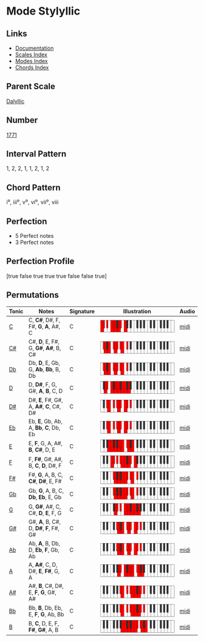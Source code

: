 # Mode Stylyllic

## Links

- [Documentation](index.md)
- [Scales Index](Scales.md)
- [Modes Index](Modes.md)
- [Chords Index](Chords.md)

## Parent Scale

[Dalyllic](ScaleDalyllic.md)

## Number

[1771](https://ianring.com/musictheory/scales/1771)

## Interval Pattern

1, 2, 2, 1, 1, 2, 1, 2

## Chord Pattern

i⁰, iii⁰, v⁰, vi⁰, vii⁰, viii

## Perfection

- 5 Perfect notes
- 3 Perfect notes

## Perfection Profile

[true false true true true false false true]

## Permutations

| Tonic | Notes | Signature | Illustration | Audio |
|-------|-------|-----------|--------------|-------|
| [C](ModeCNaturalStylyllic.md) | C, **C#**, D#, F, F#, **G**, **A**, A#, C | C | ![CNaturalStylyllic](ModeCNaturalStylyllic.png) | [midi](https://github.com/edipermadi/music/blob/main/docs/ModeCNaturalStylyllic.mid?raw=true) |
| [C#](ModeCSharpStylyllic.md) | C#, **D**, E, F#, G, **G#**, **A#**, B, C# | C | ![CSharpStylyllic](ModeCSharpStylyllic.png) | [midi](https://github.com/edipermadi/music/blob/main/docs/ModeCSharpStylyllic.mid?raw=true) |
| [Db](ModeDFlatStylyllic.md) | Db, **D**, E, Gb, G, **Ab**, **Bb**, B, Db | C | ![DFlatStylyllic](ModeDFlatStylyllic.png) | [midi](https://github.com/edipermadi/music/blob/main/docs/ModeDFlatStylyllic.mid?raw=true) |
| [D](ModeDNaturalStylyllic.md) | D, **D#**, F, G, G#, **A**, **B**, C, D | C | ![DNaturalStylyllic](ModeDNaturalStylyllic.png) | [midi](https://github.com/edipermadi/music/blob/main/docs/ModeDNaturalStylyllic.mid?raw=true) |
| [D#](ModeDSharpStylyllic.md) | D#, **E**, F#, G#, A, **A#**, **C**, C#, D# | C | ![DSharpStylyllic](ModeDSharpStylyllic.png) | [midi](https://github.com/edipermadi/music/blob/main/docs/ModeDSharpStylyllic.mid?raw=true) |
| [Eb](ModeEFlatStylyllic.md) | Eb, **E**, Gb, Ab, A, **Bb**, **C**, Db, Eb | C | ![EFlatStylyllic](ModeEFlatStylyllic.png) | [midi](https://github.com/edipermadi/music/blob/main/docs/ModeEFlatStylyllic.mid?raw=true) |
| [E](ModeENaturalStylyllic.md) | E, **F**, G, A, A#, **B**, **C#**, D, E | C | ![ENaturalStylyllic](ModeENaturalStylyllic.png) | [midi](https://github.com/edipermadi/music/blob/main/docs/ModeENaturalStylyllic.mid?raw=true) |
| [F](ModeFNaturalStylyllic.md) | F, **F#**, G#, A#, B, **C**, **D**, D#, F | C | ![FNaturalStylyllic](ModeFNaturalStylyllic.png) | [midi](https://github.com/edipermadi/music/blob/main/docs/ModeFNaturalStylyllic.mid?raw=true) |
| [F#](ModeFSharpStylyllic.md) | F#, **G**, A, B, C, **C#**, **D#**, E, F# | C | ![FSharpStylyllic](ModeFSharpStylyllic.png) | [midi](https://github.com/edipermadi/music/blob/main/docs/ModeFSharpStylyllic.mid?raw=true) |
| [Gb](ModeGFlatStylyllic.md) | Gb, **G**, A, B, C, **Db**, **Eb**, E, Gb | C | ![GFlatStylyllic](ModeGFlatStylyllic.png) | [midi](https://github.com/edipermadi/music/blob/main/docs/ModeGFlatStylyllic.mid?raw=true) |
| [G](ModeGNaturalStylyllic.md) | G, **G#**, A#, C, C#, **D**, **E**, F, G | C | ![GNaturalStylyllic](ModeGNaturalStylyllic.png) | [midi](https://github.com/edipermadi/music/blob/main/docs/ModeGNaturalStylyllic.mid?raw=true) |
| [G#](ModeGSharpStylyllic.md) | G#, **A**, B, C#, D, **D#**, **F**, F#, G# | C | ![GSharpStylyllic](ModeGSharpStylyllic.png) | [midi](https://github.com/edipermadi/music/blob/main/docs/ModeGSharpStylyllic.mid?raw=true) |
| [Ab](ModeAFlatStylyllic.md) | Ab, **A**, B, Db, D, **Eb**, **F**, Gb, Ab | C | ![AFlatStylyllic](ModeAFlatStylyllic.png) | [midi](https://github.com/edipermadi/music/blob/main/docs/ModeAFlatStylyllic.mid?raw=true) |
| [A](ModeANaturalStylyllic.md) | A, **A#**, C, D, D#, **E**, **F#**, G, A | C | ![ANaturalStylyllic](ModeANaturalStylyllic.png) | [midi](https://github.com/edipermadi/music/blob/main/docs/ModeANaturalStylyllic.mid?raw=true) |
| [A#](ModeASharpStylyllic.md) | A#, **B**, C#, D#, E, **F**, **G**, G#, A# | C | ![ASharpStylyllic](ModeASharpStylyllic.png) | [midi](https://github.com/edipermadi/music/blob/main/docs/ModeASharpStylyllic.mid?raw=true) |
| [Bb](ModeBFlatStylyllic.md) | Bb, **B**, Db, Eb, E, **F**, **G**, Ab, Bb | C | ![BFlatStylyllic](ModeBFlatStylyllic.png) | [midi](https://github.com/edipermadi/music/blob/main/docs/ModeBFlatStylyllic.mid?raw=true) |
| [B](ModeBNaturalStylyllic.md) | B, **C**, D, E, F, **F#**, **G#**, A, B | C | ![BNaturalStylyllic](ModeBNaturalStylyllic.png) | [midi](https://github.com/edipermadi/music/blob/main/docs/ModeBNaturalStylyllic.mid?raw=true) |
